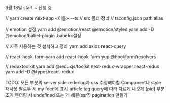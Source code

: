 3월 13일 start ~ 진행 중

// yarn create next-app <이름> --ts
// src 폴더 정리
// tsconfig.json path alias

// emotion 설정
yarn add @emotion/react @emotion/styled
yarn add -D @emotion/babel-plugin
.babelrc설정

// 자주 사용하는 것 설치하고 정리
yarn add axios react-query

// react-hook-form
yarn add react-hook-form yup @hookform/resolvers

// reduxtoolkit
yarn add @reduxjs/toolkit next-redux-wrapper react-redux
yarn add -D @types/react-redux

TODO:
모든 부분의 server side redering과 css 수정해야함
Component나 style 재사용
팔로우 시 my feed에 표시
article tag query에 따라 다르게 나오게
[pid] 부분 초기 렌더링 시 undefined 뜨는 거 해결(ssr?)
pagination 만들기
